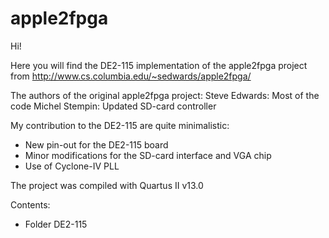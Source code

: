 # apple2fpga
Hi!

Here you will find the DE2-115 implementation of the apple2fpga project from 
http://www.cs.columbia.edu/~sedwards/apple2fpga/

The authors of the  original apple2fpga project:
Steve Edwards: Most of the code
Michel Stempin: Updated SD-card controller

My contribution to the DE2-115 are quite minimalistic:
* New pin-out for the DE2-115 board
* Minor modifications for the SD-card interface and VGA chip
* Use of Cyclone-IV PLL

The project was compiled with Quartus II v13.0

Contents:
* Folder DE2-115
